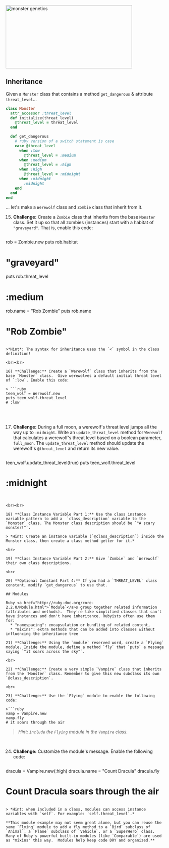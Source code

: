 <img width="400" height="200" alt="monster genetics" src="https://cloud.githubusercontent.com/assets/3254910/22097580/a217ac34-ddd6-11e6-8b8c-9214339b5dd2.png">


## Inheritance

Given a `Monster` class that contains a method `get_dangerous` & attribute `threat_level`...

```ruby
class Monster
  attr_accessor :threat_level
  def initialize(threat_level)
  	@threat_level = threat_level
  end

  def get_dangerous
    # ruby version of a switch statement is case
    case @threat_level
      when :low
        @threat_level = :medium
      when :medium
        @threat_level = :high
      when :high
        @threat_level = :midnight
      when :midnight
        :midnight
    end
  end
end
```

... let's make a `Werewolf` class and `Zombie` class that inherit from it.

15) **Challenge:** Create a `Zombie` class that inherits from the base `Monster` class. Set it up so that all zombies (instances) start with a habitat of `"graveyard"`. That is, enable this code:

> ```ruby
rob = Zombie.new
puts rob.habitat
# "graveyard"
puts rob.threat_level
# :medium
rob.name = "Rob Zombie"
puts rob.name
# "Rob Zombie"
```

>*Hint*: The syntax for inheritance uses the `<` symbol in the class definition!

<br><br>

16) **Challenge:** Create a `Werewolf` class that inherits from the base `Monster` class.  Give werewolves a default initial threat level of `:low`. Enable this code:

> ```ruby
teen_wolf = Werewolf.new
puts teen_wolf.threat_level
# :low
```

<br><br>

17) **Challenge:** During a full moon, a werewolf's threat level jumps all the way up to `:midnight`. Write an `update_threat_level` method for `Werewolf` that calculates a werewolf's threat level based on a boolean parameter, `full_moon`. The `update_threat_level` method should update the werewolf's `@threat_level` and return its new value.


> ```ruby
teen_wolf.update_threat_level(true)
puts teen_wolf.threat_level
# :midnight
```


<br><br>

18) **Class Instance Variable Part 1:** Use the class instance variable pattern to add a  `class_description` variable to the `Monster` class. The Monster class description should be `"A scary monster!"`.

> *Hint: Create an instance variable (`@class_description`) inside the Monster class, then create a class method getter for it.*

<br>

19) **Class Instance Variable Part 2:** Give `Zombie` and `Werewolf` their own class descriptions.

<br>

20) **Optional Constant Part 4:** If you had a `THREAT_LEVEL` class constant, modify `get_dangerous` to use that.

## Modules

Ruby <a href="http://ruby-doc.org/core-2.2.0/Module.html">`Module`</a>s group together related information (attributes and methods).  They're like simplified classes that can't have instances and don't have inheritance. Rubyists often use them for:
  * "namespacing": encapsulation or bundling of related content,
  * "mixins": extra methods that can be added into classes without influencing the inheritance tree

21) **Challenge:** Using the `module` reserved word, create a `Flying` module. Inside the module, define a method `fly` that `puts` a message saying `"it soars across the sky"`.

<br>

22) **Challenge:** Create a very simple `Vampire` class that inherits from the `Monster` class. Remember to give this new subclass its own `@class_description`.

<br>

23) **Challenge:** Use the `Flying` module to enable the following code:

>```ruby
vamp = Vampire.new
vamp.fly
# it soars through the air
```

>*Hint: `include` the `Flying` module in the `Vampire` class.*

<br>

24) **Challenge:** Customize the module's message. Enable the following code:

>```ruby
dracula = Vampire.new(:high)
dracula.name = "Count Dracula"
dracula.fly  
# Count Dracula soars through the air
```

> *Hint: when included in a class, modules can access instance variables with `self`. For example: `self.threat_level`.*

**This module example may not seem great alone, but you can reuse the same `Flying` module to add a fly method to a `Bird` subclass of `Animal`, a `Plane` subclass of `Vehicle`, or a `SuperHero` class. Many of Ruby's powerful built-in modules (like `Comparable`) are used as "mixins" this way.  Modules help keep code DRY and organized.**

